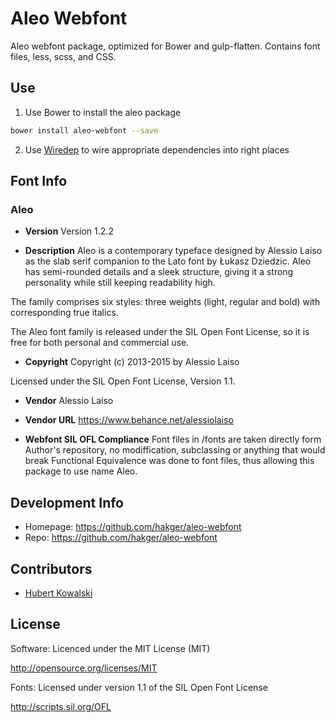 # Aleo Webfont #

Aleo webfont package, optimized for Bower and gulp-flatten.
Contains font files, less, scss, and CSS.

## Use ##

1. Use Bower to install the aleo package
  ```sh
  bower install aleo-webfont --save
  ```

2. Use [Wiredep](https://github.com/taptapship/wiredep) to wire appropriate
dependencies into right places

## Font Info ##

### Aleo ###

* **Version**
Version 1.2.2

* **Description**
Aleo is a contemporary typeface designed by Alessio Laiso as the slab serif
companion to the Lato font by Łukasz Dziedzic. Aleo has semi-rounded details
and a sleek structure, giving it a strong personality while still keeping
readability high.

The family comprises six styles: three weights (light, regular and bold)
with corresponding true italics.

The Aleo font family is released under the SIL Open Font License, so it is free
for both personal and commercial use.

* **Copyright**
Copyright (c) 2013-2015 by Alessio Laiso

Licensed under the SIL Open Font License, Version 1.1.

* **Vendor**
Alessio Laiso

* **Vendor URL**
https://www.behance.net/alessiolaiso

* **Webfont SIL OFL Compliance**
Font files in /fonts are taken directly form Author's repository, no
modiffication, subclassing or anything that would break Functional Equivalence
was done to font files, thus allowing this package to use name Aleo.


## Development Info ##
* Homepage: https://github.com/hakger/aleo-webfont
* Repo: https://github.com/hakger/aleo-webfont

## Contributors ##
* [Hubert Kowalski](https://github.com/johnny-bit)

## License ##

Software: Licenced under the MIT License (MIT)

  http://opensource.org/licenses/MIT

Fonts: Licensed under version 1.1 of the SIL Open Font License

  http://scripts.sil.org/OFL
